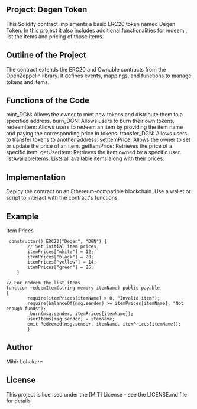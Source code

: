 ## Project: Degen Token ##
This Solidity contract implements a basic ERC20 token named Degen Token. In this project it also includes additional functionalities for redeem , list the items and pricing of those items.

## Outline of the Project ##
The contract extends the ERC20 and Ownable contracts from the OpenZeppelin library.
It defines events, mappings, and functions to manage tokens and items.

## Functions of the Code ##
mint_DGN: Allows the owner to mint new tokens and distribute them to a specified address.
burn_DGN: Allows users to burn their own tokens.
redeemItem: Allows users to redeem an item by providing the item name and paying the corresponding price in tokens.
transfer_DGN: Allows users to transfer tokens to another address.
setItemPrice: Allows the owner to set or update the price of an item.
getItemPrice: Retrieves the price of a specific item.
getUserItem: Retrieves the item owned by a specific user.
listAvailableItems: Lists all available items along with their prices.

## Implementation ##
Deploy the contract on an Ethereum-compatible blockchain.
Use a wallet or script to interact with the contract's functions.

## Example ##
Item Prices

```
 constructor() ERC20("Degen", "DGN") {
        // Set initial item prices
        itemPrices["white"] = 12;
        itemPrices["black"] = 20;
        itemPrices["yellow"] = 14;
        itemPrices["green"] = 25;
    }

// For redeem the list items 
function redeemItem(string memory itemName) public payable
{
        require(itemPrices[itemName] > 0, "Invalid item");
        require(balanceOf(msg.sender) >= itemPrices[itemName], "Not enough funds");
        _burn(msg.sender, itemPrices[itemName]);
        userItems[msg.sender] = itemName;
        emit Redeemed(msg.sender, itemName, itemPrices[itemName]);
        }
```

## Author ##
Mihir Lohakare 

## License ##
This project is licensed under the [MIT] License - see the LICENSE.md file for details
